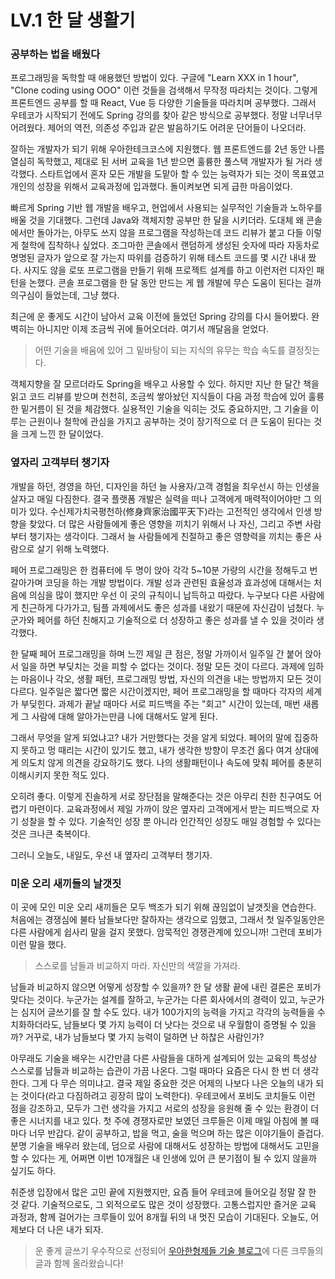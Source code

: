 # LV.1 한 달 생활기

### 공부하는 법을 배웠다

프로그래밍을 독학할 때 애용했던 방법이 있다. 구글에 "Learn XXX in 1 hour", "Clone coding using OOO" 이런 것들을 검색해서 무작정 따라치는 것이다. 그렇게 프론트엔드 공부를 할 때 React, Vue 등 다양한 기술들을 따라치며 공부했다. 그래서 우테코가 시작되기 전에도 Spring 강의를 찾아 같은 방식으로 공부했다. 정말 너무너무 어려웠다. 제어의 역전, 의존성 주입과 같은 발음하기도 어려운 단어들이 나오더라.

잘하는 개발자가 되기 위해 우아한테크코스에 지원했다. 웹 프론트엔드를 2년 동안 나름 열심히 독학했고, 제대로 된 서버 교육을 1년 받으면 훌륭한 풀스택 개발자가 될 거라 생각했다. 스타트업에서 혼자 모든 개발을 도맡아 할 수 있는 능력자가 되는 것이 목표였고 개인의 성장을 위해서 교육과정에 입과했다. 돌이켜보면 되게 급한 마음이었다.

빠르게 Spring 기반 웹 개발을 배우고, 현업에서 사용되는 실무적인 기술들과 노하우를 배울 것을 기대했다. 그런데 Java와 객체지향 공부만 한 달을 시키더라. 도대체 왜 콘솔에서만 돌아가는, 아무도 쓰지 않을 프로그램을 작성하는데 코드 리뷰가 붙고 다들 이렇게 철학에 집착하나 싶었다. 조그마한 콘솔에서 랜덤하게 생성된 숫자에 따라 자동차로 명명된 글자가 앞으로 잘 가는지 따위를 검증하기 위해 테스트 코드를 몇 시간 내내 짰다. 사지도 않을 로또 프로그램을 만들기 위해 프로젝트 설계를 하고 이런저런 디자인 패턴을 논했다. 콘솔 프로그램을 한 달 동안 만드는 게 웹 개발에 무슨 도움이 된다는 걸까 의구심이 들었는데, 그냥 했다.

최근에 운 좋게도 시간이 남아서 교육 이전에 들었던 Spring 강의를 다시 들어봤다. 완벽히는 아니지만 이제 조금씩 귀에 들어오더라. 여기서 깨달음을 얻었다.

> 어떤 기술을 배움에 있어 그 밑바탕이 되는 지식의 유무는 학습 속도를 결정짓는다.

객체지향을 잘 모르더라도 Spring을 배우고 사용할 수 있다. 하지만 지난 한 달간 책을 읽고 코드 리뷰를 받으며 천천히, 조금씩 쌓아놨던 지식들이 다음 과정 학습에 있어 훌륭한 밑거름이 된 것을 체감했다. 실용적인 기술을 익히는 것도 중요하지만, 그 기술을 이루는 근원이나 철학에 관심을 가지고 공부하는 것이 장기적으로 더 큰 도움이 된다는 것을 크게 느낀 한 달이었다.

### 옆자리 고객부터 챙기자

개발을 하던, 경영을 하던, 디자인을 하던 늘 사용자/고객 경험을 최우선시 하는 인생을 살자고 매일 다짐한다. 결국 플랫폼 개발은 실력을 떠나 고객에게 매력적이어야만 그 의미가 있다. 수신제가치국평천하(修身齊家治國平天下)라는 고전적인 생각에서 인생 방향을 찾았다. 더 많은 사람들에게 좋은 영향을 끼치기 위해서 나 자신, 그리고 주변 사람부터 챙기자는 생각이다. 그래서 늘 사람들에게 친절하고 좋은 영향력을 끼치는 좋은 사람으로 살기 위해 노력했다.

페어 프로그래밍은 한 컴퓨터에 두 명이 앉아 각각 5\~10분 가량의 시간을 정해두고 번갈아가며 코딩을 하는 개발 방법이다. 개발 성과 관련된 효율성과 효과성에 대해서는 처음에 의심을 많이 했지만 우선 이 곳의 규칙이니 납득하고 따랐다. 누구보다 다른 사람에게 친근하게 다가가고, 팀플 과제에서도 좋은 성과를 내왔기 때문에 자신감이 넘쳤다. 누군가와 페어를 하던 친해지고 기술적으로 더 성장하고 좋은 성과를 낼 수 있을 것이라 생각했다.

한 달째 페어 프로그래밍을 하며 느낀 제일 큰 점은, 정말 가까이서 일주일 간 붙어 앉아서 일을 하면 부딪치는 것을 피할 수 없다는 것이다. 정말 모든 것이 다르다. 과제에 임하는 마음이나 각오, 생활 패턴, 프로그래밍 방법, 자신의 의견을 내는 방법까지 모든 것이 다르다. 일주일은 짧다면 짧은 시간이겠지만, 페어 프로그래밍을 할 때마다 각자의 세계가 부딪힌다. 과제가 끝날 때마다 서로 피드백을 주는 "회고" 시간이 있는데, 매번 새롭게 그 사람에 대해 알아가는만큼 나에 대해서도 알게 된다.

그래서 무엇을 알게 되었냐고? 내가 거만했다는 것을 알게 되었다. 페어의 말에 집중하지 못하고 멍 때리는 시간이 있기도 했고, 내가 생각한 방향이 무조건 옳다 여겨 상대에게 의도치 않게 의견을 강요하기도 했다. 나의 생활패턴이나 속도에 맞춰 페어를 충분히 이해시키지 못한 적도 있다.

오히려 좋다. 이렇게 진솔하게 서로 장단점을 말해준다는 것은 아무리 친한 친구여도 어렵기 마련이다. 교육과정에서 제일 가까이 앉은 옆자리 고객에게서 받는 피드백으로 자기 성찰을 할 수 있다. 기술적인 성장 뿐 아니라 인간적인 성장도 매일 경험할 수 있다는 것은 크나큰 축복이다.

그러니 오늘도, 내일도, 우선 내 옆자리 고객부터 챙기자.

### 미운 오리 새끼들의 날갯짓

이 곳에 모인 미운 오리 새끼들은 모두 백조가 되기 위해 끊임없이 날갯짓을 연습한다. 처음에는 경쟁심에 불타 남들보다만 잘하자는 생각으로 임했고, 그래서 첫 일주일동안은 다른 사람에게 쉽사리 말을 걸지 못했다. 암묵적인 경쟁관계에 있으니까! 그런데 포비가 이런 말을 했다.

> 스스로를 남들과 비교하지 마라. 자신만의 색깔을 가져라.

남들과 비교하지 않으면 어떻게 성장할 수 있을까? 한 달 생활 끝에 내린 결론은 포비가 맞다는 것이다. 누군가는 설계를 잘하고, 누군가는 다른 회사에서의 경력이 있고, 누군가는 심지어 글쓰기를 잘 할 수도 있다. 내가 100가지의 능력을 가지고 각각의 능력들을 수치화하더라도, 남들보다 몇 가지 능력이 더 낫다는 것으로 내 우월함이 증명될 수 있을까? 거꾸로, 내가 남들보다 몇 가지 능력이 덜하면 난 하찮은 사람인가?

아무래도 기술을 배우는 시간만큼 다른 사람들을 대하게 설계되어 있는 교육의 특성상 스스로를 남들과 비교하는 습관이 가끔 나온다. 그럴 때마다 요즘은 다시 한 번 더 생각한다. 그게 다 무슨 의미냐고. 결국 제일 중요한 것은 어제의 나보다 나은 오늘의 내가 되는 것이다(라고 다짐하려고 굉장히 많이 노력한다). 우테코에서 포비도 코치들도 이런 점을 강조하고, 모두가 그런 생각을 가지고 서로의 성장을 응원해 줄 수 있는 환경이 더 좋은 시너지를 내고 있다. 첫 주에 경쟁자로만 보였던 크루들은 이제 매일 아침에 볼 때마다 너무 반갑다. 같이 공부하고, 밥을 먹고, 술을 먹으며 하는 많은 이야기들이 즐겁다. 분명 기술을 배우러 왔는데, 덤으로 사람에 대해서도 성장하는 방법에 대해서도 고민을 할 수 있다는 게, 어쩌면 이번 10개월은 내 인생에 있어 큰 분기점이 될 수 있지 않을까 싶기도 하다.

취준생 입장에서 많은 고민 끝에 지원했지만, 요즘 들어 우테코에 들어오길 정말 잘 한 것 같다. 기술적으로도, 그 외적으로도 많은 것이 성장했다. 고통스럽지만 즐거운 교육 과정과, 함께 걸어가는 크루들이 있어 8개월 뒤의 내 멋진 모습이 기대된다. 오늘도, 어제보다 더 나은 내가 되자.

> 운 좋게 글쓰기 우수작으로 선정되어 [우아한형제들 기술 블로그](https://woowabros.github.io/techcourse/2020/04/10/techcourse-level1.html)에 다른 크루들의 글과 함께 올라왔습니다!
